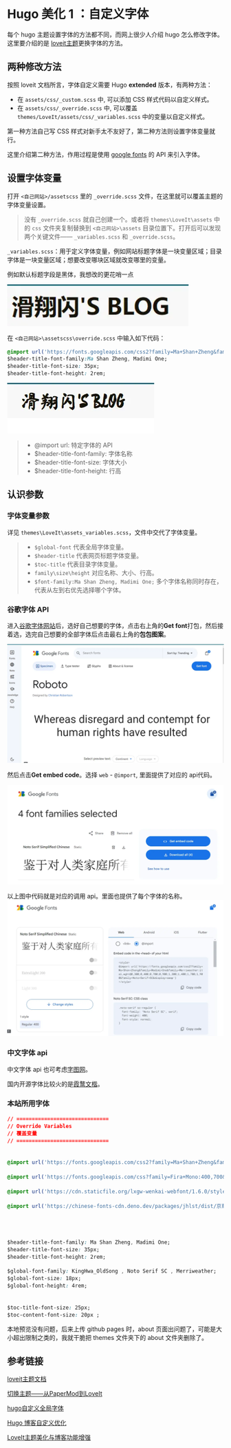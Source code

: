 # Hugo 美化 1 ：自定义字体




每个 hugo 主题设置字体的方法都不同，而网上很少人介绍 hugo 怎么修改字体。这里要介绍的是 [loveit主题](https://hugoloveit.com/zh-cn/)更换字体的方法。

## 两种修改方法

按照 loveit 文档所言，字体自定义需要 Hugo **extended** 版本，有两种方法：

- 在 `assets/css/_custom.scss` 中, 可以添加 CSS 样式代码以自定义样式。
- 在 `assets/css/_override.scss` 中, 可以覆盖 `themes/LoveIt/assets/css/_variables.scss` 中的变量以自定义样式。

第一种方法自己写 CSS 样式对新手太不友好了，第二种方法则设置字体变量就行。

这里介绍第二种方法，作用过程是使用 [google fonts](https://fonts.google.com/) 的 API 来引入字体。

## 设置字体变量

打开 `<自己网站>/assetscss` 里的 `_override.scss` 文件，在这里就可以覆盖主题的字体变量设置。

> 没有 `_override.scss` 就自己创建一个。或者将 `themes\LoveIt\assets` 中的 `css` 文件夹复制替换到 `<自己网站>\assets` 目录位置下。打开后可以发现两个关键文件—— `_variables.scss` 和 `_override.scss`。

`_variables.scss`：用于定义字体变量，例如网站标题字体是一块变量区域；目录字体是一块变量区域；想要改变哪块区域就改变哪里的变量。

例如默认标题字段是黑体，我想改的更花哨一点

![黑体](/img/Hugo自定义字体.zh-cn-20240523125813891.webp)

在 `<自己网站>\assetscss\override.scss` 中输入如下代码：

```css
@import url('https://fonts.googleapis.com/css2?family=Ma+Shan+Zheng&family=Madimi+One&family=Merriweather:ital,wght@0,300;0,400;0,700;0,900;1,300;1,400;1,700;1,900&family=Noto+Serif+SC&display=swap');
$header-title-font-family:Ma Shan Zheng, Madimi One;
$header-title-font-size: 35px;
$header-title-font-height: 2rem;
```

![Ma Shan Zheng字体](/img/Hugo自定义字体.zh-cn-20240523125828278.webp)

> - @import url: 特定字体的 API
> - $header-title-font-family: 字体名称
> - $header-title-font-size: 字体大小
> - $header-title-font-height: 行高

## 认识参数

### 字体变量参数

详见 `themes\LoveIt\assets_variables.scss`，文件中交代了字体变量。

> - `$global-font` 代表全局字体变量。
> - `$header-title` 代表网页标题字体变量。
> - `$toc-title` 代表目录字体变量。
> - `family\size\height` 对应名称、大小、行高。
> - `$font-family:Ma Shan Zheng, Madimi One;` 多个字体名称同时存在，代表从左到右优先选择哪个字体。

### 谷歌字体 API

进入[谷歌字体网站](https://fonts.google.com/)后，选好自己想要的字体，点击右上角的**Get font**打包，然后接着选，选完自己想要的全部字体后点击最右上角的**包包图案**。

![fonts.google](/img/Hugo自定义字体.zh-cn-20240523125918877.webp)

然后点击**Get embed code**。选择 `web` - `@import`, 里面提供了对应的 api代码。

![Get embed code](/img/Hugo自定义字体.zh-cn-20240523125942865.webp)

<style>
@import url ('https://fonts.googleapis.com/css2?family=Ma+Shan+Zheng&family=Madimi+One&family=Merriweather:ital, wght@0 ,300; 0,400; 0,700; 0,900; 1,300; 1,400; 1,700; 1,900&family=Noto+Serif+SC&display=swap')
</style>

以上图中代码就是对应的调用 api。里面也提供了每个字体的名称。
![选择web-@import](/img/Hugo自定义字体.zh-cn-20240523130007169.webp)

### 中文字体 api

中文字体 api 也可考虑[字图网](https://chinese-font.netlify.app/cdn/)。

国内开源字体比较火的是[霞鹜文楷](https://github.com/lxgw/LxgwWenKai)。
### 本站所用字体

```css
// ==============================
// Override Variables
// 覆盖变量
// ==============================


@import url('https://fonts.googleapis.com/css2?family=Ma+Shan+Zheng&family=Madimi+One&family=Merriweather:ital,wght@0,300;0,400;0,700;0,900;1,300;1,400;1,700;1,900&family=Noto+Serif+SC&display=swap');

@import url('https://fonts.googleapis.com/css?family=Fira+Mono:400,700&display=swap&subset=latin-ext');

@import url('https://cdn.staticfile.org/lxgw-wenkai-webfont/1.6.0/style.css');

@import url('https://chinese-fonts-cdn.deno.dev/packages/jhlst/dist/京華老宋体v2_002/result.css');




$header-title-font-family: Ma Shan Zheng, Madimi One;
$header-title-font-size: 35px;
$header-title-font-height: 2rem;

$global-font-family: KingHwa_OldSong , Noto Serif SC , Merriweather;
$global-font-size: 18px;
$global-font-height: 4rem;


$toc-title-font-size: 25px; 
$toc-content-font-size: 20px ;

```

本地预览没有问题，后来上传 github pages 时，about 页面出问题了，可能是大小超出限制之类的，我就干脆把 themes 文件夹下的 about 文件夹删除了。

## 参考链接

[loveit主题文档](https://hugoloveit.com/)

[切换主题——从PaperMod到LoveIt](https://woodencross.cn/%E5%88%87%E6%8D%A2%E4%B8%BB%E9%A2%98%E4%BB%8Epapermod%E5%88%B0loveit/#%E5%9B%BE%E7%89%87%E7%9B%B8%E5%85%B3)

[hugo自定义全局字体](https://blog.gezi.men/p/hugo-custom-global-font/)

[Hugo 博客自定义优化](https://shishuochen.github.io/2022/cpvuqozuc/)

[LoveIt主题美化与博客功能增强](https://lewky233.top/posts/hugo-3.html/)

